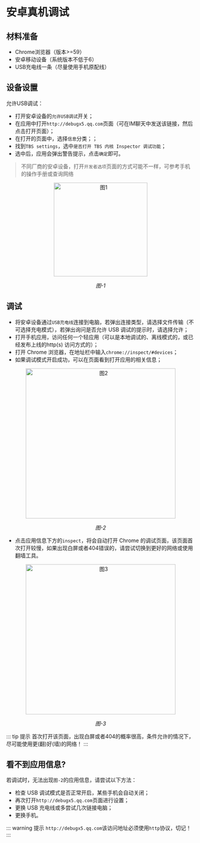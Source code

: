 # 安卓真机调试

## 材料准备

* Chrome浏览器（版本>=59）
* 安卓移动设备（系统版本不低于6）
* USB充电线一条（尽量使用手机原配线）

## 设备设置

允许USB调试：

* 打开安卓设备的`允许USB调试`开关；
* 在应用中打开`http://debugx5.qq.com`页面（可在IM聊天中发送该链接，然后点击打开页面）；
* 在打开的页面中，选择`信息`分类；；
* 找到`TBS settings`，选中`是否打开 TBS 内核 Inspector 调试功能`；
* 选中后，应用会弹出警告提示，点击`确定`即可。

> 不同厂商的安卓设备，打开`开发者选项`页面的方式可能不一样，可参考手机的操作手册或查询网络

<p style="text-align: center">
  <img :src="$withBase('/dev-x5.png')" alt="图1" width="250">
  <p style="text-align: center">
    <i>图-1</i>
  </p>
</p>

## 调试

* 将安卓设备通过`USB充电线`连接到电脑，若弹出连接类型，请选择文件传输（不可选择充电模式），若弹出询问是否允许 USB 调试的提示时，请选择允许；
* 打开手机应用，访问任何一个轻应用（可以是本地调试的、离线模式的，或已经发布上线的http(s) 访问方式的）；
* 打开 Chrome 浏览器，在地址栏中输入`chrome://inspect/#devices`；
* 如果调试模式开启成功，可以在页面看到打开应用的相关信息；

<p style="text-align: center">
  <img :src="$withBase('/dev-inspect.png')" alt="图2" width="400">
  <p style="text-align: center">
    <i>图-2</i>
  </p>
</p>

* 点击应用信息下方的`inspect`，将会自动打开 Chrome 的调试页面，该页面首次打开较慢，如果出现白屏或者404错误的，请尝试切换到更好的网络或使用翻墙工具。

<p style="text-align: center">
  <img :src="$withBase('/dev-debug.png')" alt="图3" width="400">
  <p style="text-align: center">
    <i>图-3</i>
  </p>
</p>

::: tip 提示
首次打开该页面，出现白屏或者404的概率很高，条件允许的情况下，尽可能使用更(翻)好(墙)的网络！
:::

## 看不到应用信息?

若调试时，无法出现`图-2`的应用信息，请尝试以下方法：

* 检查 USB 调试模式是否正常开启，某些手机会自动关闭；
* 再次打开`http://debugx5.qq.com`页面进行设置；
* 更换 USB 充电线或多尝试几次链接电脑；
* 更换手机。

::: warning 提示
`http://debugx5.qq.com`该访问地址必须使用`http`协议，切记！
:::